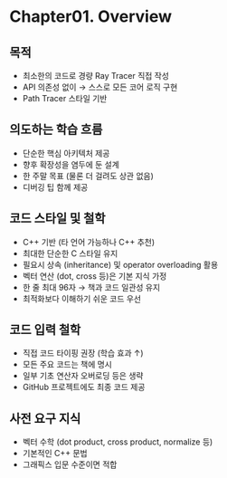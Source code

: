 # Chapter01. Overview

## 목적
- 최소한의 코드로 경량 Ray Tracer 직접 작성
- API 의존성 없이 → 스스로 모든 코어 로직 구현
- Path Tracer 스타일 기반

## 의도하는 학습 흐름
- 단순한 핵심 아키텍처 제공
- 향후 확장성을 염두에 둔 설계
- 한 주말 목표 (물론 더 걸려도 상관 없음)
- 디버깅 팁 함께 제공

## 코드 스타일 및 철학
- C++ 기반 (타 언어 가능하나 C++ 추천)
- 최대한 단순한 C 스타일 유지
- 필요시 상속 (inheritance) 및 operator overloading 활용
- 벡터 연산 (dot, cross 등)은 기본 지식 가정
- 한 줄 최대 96자 → 책과 코드 일관성 유지
- 최적화보다 이해하기 쉬운 코드 우선

## 코드 입력 철학
- 직접 코드 타이핑 권장 (학습 효과 ↑)
- 모든 주요 코드는 책에 명시
- 일부 기초 연산자 오버로딩 등은 생략
- GitHub 프로젝트에도 최종 코드 제공

## 사전 요구 지식
- 벡터 수학 (dot product, cross product, normalize 등)
- 기본적인 C++ 문법
- 그래픽스 입문 수준이면 적합